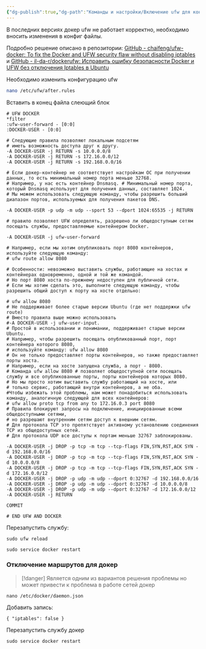 ```yaml
---
{"dg-publish":true,"dg-path":"Команды и настройки/Включение ufw для контейнеров докер.md","permalink":"/komandy-i-nastrojki/vklyuchenie-ufw-dlya-kontejnerov-doker/","updated":"2025-05-14T00:18:39+03:00"}
---
```


В последних версиях докер ufw не работает корректно, необходимо вносить изменения в конфиг файлы.

Подробно решение описано в репозитории: [GitHub - chaifeng/ufw-docker: To fix the Docker and UFW security flaw without disabling iptables](https://github.com/chaifeng/ufw-docker) и [GitHub - il-da-r/dockerufw: Исправить ошибку безопасности Docker и UFW без отключения Iptables в Ubuntu](https://github.com/il-da-r/dockerufw)

Необходимо изменить конфигурацию ufw

```sh
nano /etc/ufw/after.rules
```
Вставить в конец файла слеющий блок
```
# UFW DOCKER
*filter
:ufw-user-forward - [0:0]
:DOCKER-USER - [0:0]

# Следующие правила позволяют локальным подсетям 
# иметь возможность доступа друг к другу.
-A DOCKER-USER -j RETURN -s 10.0.0.0/8
-A DOCKER-USER -j RETURN -s 172.16.0.0/12
-A DOCKER-USER -j RETURN -s 192.168.0.0/16

# Если докер-контейнер не соответствует настройкам ОС при получении данных, то есть минимальный номер порта меньше 32768. 
# Например, у нас есть контейнер Dnsmasq. # Минимальный номер порта, который Dnsmasq использует для получения данных, составляет 1024. 
# Мы можем использовать следующую команду, чтобы разрешить больший диапазон портов, используемых для получения пакетов DNS.

-A DOCKER-USER -p udp -m udp --sport 53 --dport 1024:65535 -j RETURN

# правилo позволяет UFW определять, разрешено ли общедоступным сетям посещать службы, предоставляемые контейнером Docker. 

-A DOCKER-USER -j ufw-user-forward

# Например, если мы хотим опубликовать порт 8080 контейнеров, используйте следующую команду:
# ufw route allow 8080

# Особенности: невозможно выставить службы, работающие на хостах и контейнерах одновременно, одной и той же командой. 
# Но порт 8080 хоста по-прежнему недоступен для публичной сети. 
# Если мы хотим сделать это, выполните следующую команду, чтобы разрешить общий доступ к порту на хосте отдельно:

# ufw allow 8080
# Не поддерживает более старые версии Ubuntu (где нет поддержки ufw route)
# Вместо правила выше можно использовать 
#-A DOCKER-USER -j ufw-user-input. 
# Простой в использовании и понимании, поддерживает старые версии Ubuntu. 
# Например, чтобы разрешить посещать опубликованный порт, порт контейнера которого 8080, 
# используйте команду: ufw allow 8080
# Он не только предоставляет порты контейнеров, но также предоставляет порты хоста. 
# Например, если на хосте запущена служба, а порт - 8080. 
# Команда ufw allow 8080 # позволяет общедоступной сети посещать службу и все опубликованные порты, порты контейнеров которых 8080.     
# Но мы просто хотим выставить службу работающий на хосте, или 
# только сервис, работающий внутри контейнеров, а не оба. 
#Чтобы избежать этой проблемы, нам может понадобиться использовать команду, аналогичную следующей для всех контейнеров:
# ufw allow proto tcp from any to 172.16.0.3 port 8080
# Правила блокируют запросы на подключение, инициированные всеми общедоступными сетями, 
# но разрешают внутренним сетям доступ к внешним сетям. 
# Для протокола TCP это препятствует активному установлению соединения TCP из общедоступных сетей. 
# Для протокола UDP все доступы к портам меньше 32767 заблокированы. 

-A DOCKER-USER -j DROP -p tcp -m tcp --tcp-flags FIN,SYN,RST,ACK SYN -d 192.168.0.0/16
-A DOCKER-USER -j DROP -p tcp -m tcp --tcp-flags FIN,SYN,RST,ACK SYN -d 10.0.0.0/8
-A DOCKER-USER -j DROP -p tcp -m tcp --tcp-flags FIN,SYN,RST,ACK SYN -d 172.16.0.0/12
-A DOCKER-USER -j DROP -p udp -m udp --dport 0:32767 -d 192.168.0.0/16
-A DOCKER-USER -j DROP -p udp -m udp --dport 0:32767 -d 10.0.0.0/8
-A DOCKER-USER -j DROP -p udp -m udp --dport 0:32767 -d 172.16.0.0/12
-A DOCKER-USER -j RETURN

COMMIT

# END UFW AND DOCKER
```

Перезапустить службу:
```
sudo ufw reload
```

```
sudo service docker restart
```

### Отключение маршрутов для докер

> [!danger]
> Является одним из вариантов решения проблемы но может привести к проблема в работе сетей докер

```shell
nano /etc/docker/daemon.json
```

Добавить запись:
```
{ "iptables": false }
```

Перезапустить службу докер
```
sudo service docker restart
```
